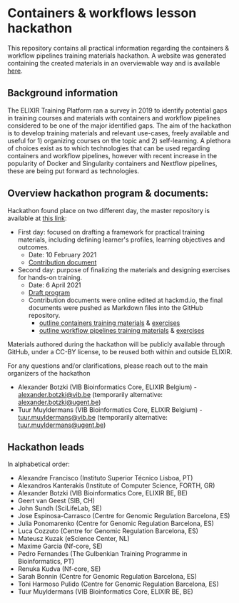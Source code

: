 # Containers & workflows lesson hackathon
This repository contains all practical information regarding the containers &amp; workflow pipelines training materials hackathon. A website was generated containing the created materials in an overviewable way and is available [here](https://containers-workflows.readthedocs.io/en/latest/). 

## Background information
The ELIXIR Training Platform ran a survey in 2019 to identify potential gaps in training courses and materials with containers and workflow pipelines considered to be one of the major identified gaps. The aim of the hackathon is to develop training materials and relevant use-cases, freely available and useful for 1) organizing courses on the topic and 2) self-learning. A plethora of choices exist as to which technologies that can be used regarding containers and workflow pipelines, however with recent increase in the popularity of Docker and Singularity containers and Nextflow pipelines, these are being put forward as technologies. 

## Overview hackathon program & documents: 
Hackathon found place on two different day, the master repository is available at [this link](https://github.com/vibbits/containers-workflow-hackathon/): 
- First day: focused on drafting a framework for practical training materials, including defining learner's profiles, learning objectives and outcomes. 
    - Date: 10 February 2021
    - [Contribution document](https://docs.google.com/document/d/1bRVBccvT_HTrBn-YOcH7JolTN72rtWV-/edit#)
- Second day: purpose of finalizing the materials and designing exercises for hands-on training. 
    - Date: 6 April 2021  
    - [Draft program](https://github.com/vibbits/containers-workflow-hackathon/blob/master/hackathon-materials/planning-day2.md)
    - Contribution documents were online edited at hackmd.io, the final documents were pushed as Markdown files into the GitHub repository.    
         - [outline containers training materials](https://github.com/vibbits/containers-workflow-hackathon/blob/master/hackathon-materials/materials/containers-materials.md) & [exercises](https://github.com/vibbits/containers-workflow-hackathon/blob/master/hackathon-materials/materials/containers-exercises.md)
         - [outline workflow pipelines training materials](.https://github.com/vibbits/containers-workflow-hackathon/blob/master/hackathon-materials/materials/workflows-materials.md) & [exercises](https://github.com/vibbits/containers-workflow-hackathon/blob/master/hackathon-materials/materials/workflows-exercises.md)


Materials authored during the hackathon will be publicly available through GitHub, under a CC-BY license, to be reused both within and outside ELIXIR.

For any questions and/or clarifications, please reach out to the main organizers of the hackathon 
- Alexander Botzki (VIB Bioinformatics Core, ELIXIR Belgium) - alexander.botzki@vib.be (temporarily alternative: alexander.botzki@ugent.be)
- Tuur Muyldermans (VIB Bioinformatics Core, ELIXIR Belgium) - tuur.muyldermans@vib.be (temporarily alternative: tuur.muyldermans@ugent.be)

## Hackathon leads 
In alphabetical order:
- Alexandre Francisco (Instituto Superior Técnico Lisboa, PT)
- Alexandros Kanterakis (Institute of Computer Science, FORTH, GR)
- Alexander Botzki (VIB Bioinformatics Core, ELIXIR BE, BE)
- Geert van Geest (SIB, CH)
- John Sundh (SciLifeLab, SE)
- Jose Espinosa-Carrasco (Centre for Genomic Regulation Barcelona, ES)
- Julia Ponomarenko (Centre for Genomic Regulation Barcelona, ES)
- Luca Cozzuto (Centre for Genomic Regulation Barcelona, ES)
- Mateusz Kuzak (eScience Center, NL)
- Maxime Garcia (Nf-core, SE)
- Pedro Fernandes (The Gulbenkian Training Programme in Bioinformatics, PT)
- Renuka Kudva (Nf-core, SE)
- Sarah Bonnin (Centre for Genomic Regulation Barcelona, ES)
- Toni Harmoso Pulido (Centre for Genomic Regulation Barcelona, ES)
- Tuur Muyldermans (VIB Bioinformatics Core, ELIXIR BE, BE)
